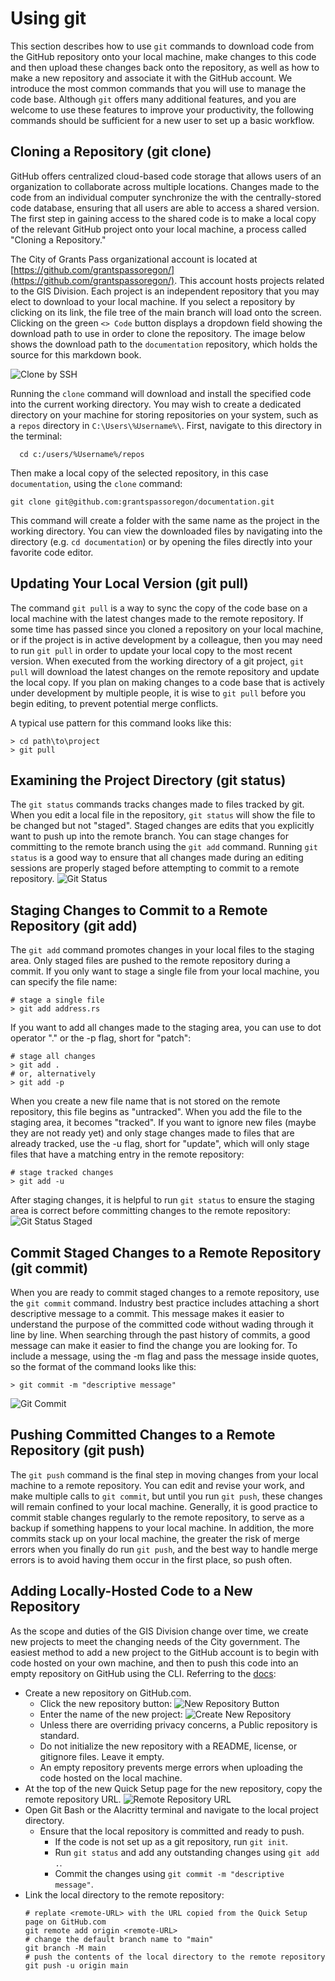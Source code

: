 # Using git

This section describes how to use `git` commands to download code from the GitHub repository onto your local machine, make changes to this code and then upload these changes back onto the repository, as well as how to make a new repository and associate it with the GitHub account.  We introduce the most common commands that you will use to manage the code base.  Although `git` offers many additional features, and you are welcome to use these features to improve your productivity, the following commands should be sufficient for a new user to set up a basic workflow.

## Cloning a Repository (git clone)

GitHub offers centralized cloud-based code storage that allows users of an organization to collaborate across multiple locations.  Changes made to the code from an individual computer synchronize the with the centrally-stored code database, ensuring that all users are able to access a shared version.  The first step in gaining access to the shared code is to make a local copy of the relevant GitHub project onto your local machine, a process called "Cloning a Repository."

The City of Grants Pass organizational account is located at [https://github.com/grantspassoregon/](https://github.com/grantspassoregon/). This account hosts projects related to the GIS Division.  Each project is an independent repository that you may elect to download to your local machine.  If you select a repository by clicking on its link, the file tree of the main branch will load onto the screen.  Clicking on the green `<> Code` button displays a dropdown field showing the download path to use in order to clone the repository.  The image below shows the download path to the `documentation` repository, which holds the source for this markdown book.

![Clone by SSH](./images/clone_repository_ssh.png)

Running the `clone` command will download and install the specified code into the current working directory.  You may wish to create a dedicated directory on your machine for storing repositories on your system, such as a `repos` directory in `C:\Users\%Username%\`.  First, navigate to this directory in the terminal:

```
  cd c:/users/%Username%/repos
```

Then make a local copy of the selected repository, in this case `documentation`, using the `clone` command:

```{bash}
git clone git@github.com:grantspassoregon/documentation.git
```

This command will create a folder with the same name as the project in the working directory.  You can view the downloaded files by navigating into the directory (e.g. `cd documentation`) or by opening the files directly into your favorite code editor.

## Updating Your Local Version (git pull)

The command `git pull` is a way to sync the copy of the code base on a local machine with the latest changes made to the remote repository.  If some time has passed since you cloned a repository on your local machine, or if the project is in active development by a colleague, then you may need to run `git pull` in order to update your local copy to the most recent version.  When executed from the working directory of a git project, `git pull` will download the latest changes on the remote repository and update the local copy. If you plan on making changes to a code base that is actively under development by multiple people, it is wise to `git pull` before you begin editing, to prevent potential merge conflicts.

A typical use pattern for this command looks like this:
```{PS}
> cd path\to\project
> git pull
```

## Examining the Project Directory (git status)

The `git status` commands tracks changes made to files tracked by git.  When you edit a local file in the repository, `git status` will show the file to be changed but not "staged".  Staged changes are edits that you explicitly want to push up into the remote branch.  You can stage changes for committing to the remote branch using the `git add` command.  Running `git status` is a good way to ensure that all changes made during an editing sessions are properly staged before attempting to commit to a remote repository.
![Git Status](./images/git_status_unstaged.png)


## Staging Changes to Commit to a Remote Repository (git add)

The `git add` command promotes changes in your local files to the staging area.  Only staged files are pushed to the remote repository during a commit.  If you only want to stage a single file from your local machine, you can specify the file name:
```{PS}
# stage a single file
> git add address.rs
```

If you want to add all changes made to the staging area, you can use to dot operator "." or the -p flag, short for "patch":
```{PS}
# stage all changes
> git add .
# or, alternatively
> git add -p
```

When you create a new file name that is not stored on the remote repository, this file begins as "untracked".  When you add the file to the staging area, it becomes "tracked".  If you want to ignore new files (maybe they are not ready yet) and only stage changes made to files that are already tracked, use the -u flag, short for "update", which will only stage files that have a matching entry in the remote repository:
```{PS}
# stage tracked changes
> git add -u
```

After staging changes, it is helpful to run `git status` to ensure the staging area is correct before committing changes to the remote repository:
![Git Status Staged](./images/git_status_staged.png)

## Commit Staged Changes to a Remote Repository (git commit)

When you are ready to commit staged changes to a remote repository, use the `git commit` command.  Industry best practice includes attaching a short descriptive message to a commit.  This message makes it easier to understand the purpose of the committed code without wading through it line by line.  When searching through the past history of commits, a good message can make it easier to find the change you are looking for.  To include a message, using the -m flag and pass the message inside quotes, so the format of the command looks like this:
```{PS}
> git commit -m "descriptive message"
```
![Git Commit](./images/git_commit.png)

## Pushing Committed Changes to a Remote Repository (git push)

The `git push` command is the final step in moving changes from your local machine to a remote repository.  You can edit and revise your work, and make multiple calls to `git commit`, but until you run `git push`, these changes will remain confined to your local machine.  Generally, it is good practice to commit stable changes regularly to the remote repository, to serve as a backup if something happens to your local machine.  In addition, the more commits stack up on your local machine, the greater the risk of merge errors when you finally do run `git push`, and the best way to handle merge errors is to avoid having them occur in the first place, so push often.




## Adding Locally-Hosted Code to a New Repository

As the scope and duties of the GIS Division change over time, we create new projects to meet the changing needs of the City government. The easiest method to add a new project to the GitHub account is to begin with code hosted on your own machine, and then to push this code into an empty repository on GitHub using the CLI.
Referring to the [docs](https://docs.github.com/en/migrations/importing-source-code/using-the-command-line-to-import-source-code/adding-locally-hosted-code-to-github):

* Create a new repository on GitHub.com.
  * Click the new repository button:
  ![New Repository Button](./images/new_repository_button.png)
  * Enter the name of the new project:
  ![Create New Repository](./images/create_new_repository.png)
  * Unless there are overriding privacy concerns, a Public repository is standard.
  * Do not initialize the new repository with a README, license, or gitignore files.  Leave it empty.
  * An empty repository prevents merge errors when uploading the code hosted on the local machine.
* At the top of the new Quick Setup page for the new repository, copy the remote repository URL.
  ![Remote Repository URL](./images/remote_repository_url.png)
* Open Git Bash or the Alacritty terminal and navigate to the local project directory.
  * Ensure that the local repository is committed and ready to push.
    * If the code is not set up as a git repository, run `git init`.
    * Run `git status` and add any outstanding changes using `git add .`.
    * Commit the changes using `git commit -m "descriptive message"`.
* Link the local directory to the remote repository:
  ```{bash}
  # replate <remote-URL> with the URL copied from the Quick Setup page on GitHub.com
  git remote add origin <remote-URL>
  # change the default branch name to "main"
  git branch -M main
  # push the contents of the local directory to the remote repository
  git push -u origin main
  ```

